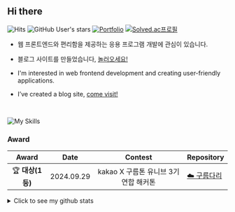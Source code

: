 ## Hi there

![Hits](https://hits.seeyoufarm.com/api/count/incr/badge.svg?url=https%3A%2F%2Fgithub.com%2Fkarpitony%2Fkarpitony&count_bg=%2379C83D&title_bg=%23555555&icon=&icon_color=%23E7E7E7&title=hits&edge_flat=false)
![GitHub User's stars](https://img.shields.io/github/stars/karpitony)
[![Portfolio](https://img.shields.io/badge/Portfolio-000000?logo=vercel&logoColor=white)](https://yunseok.vercel.app/about)
[![Solved.ac프로필](http://mazassumnida.wtf/api/mini/generate_badge?boj=pocky1017)](https://solved.ac/pocky1017)


 - 웹 프론트엔드와 편리함을 제공하는 응용 프로그램 개발에 관심이 있습니다.
 - 블로그 사이트를 만들었습니다, [놀러오세요!](https://yunseok.vercel.app)

 - I'm interested in web frontend development and creating user-friendly applications.
 - I’ve created a blog site, [come visit!](https://yunseok.vercel.app)

<br />

![My Skills](https://go-skill-icons.vercel.app/api/icons?i=js,ts,react,nextjs,tailwind,zustand,python,cs,nodejs,express,sqlite&perline=6) <br>

### Award
| Award 	| Date                         	     | Contest                  | Repository			|
|:---:|:---:|:---:|---|
| 🏆 **대상(1등)** | 2024.09.29 | kakao X 구름톤 유니브 3기 연합 해커톤 | [☁️ 구름다리](https://github.com/9oormDari/FrontEnd)|


<details>
  <summary>Click to see my github stats</summary>
  <div align="center">
    <a href="https://github.com/karpitony">
      <img height=180 align="center" src="https://github-readme-stats.vercel.app/api?username=karpitony&show_icons=true&theme=dark&langs_count=6&count_private=true&rank_icon=github&bg_color=60,1d4ed8,0065cd,00699f,00666b,065f46&title_color=fff&text_color=fff" />
    </a>
    <a href="https://github.com/karpitony">
      <img height=180 align="center" src="https://github-readme-stats.vercel.app/api/top-langs/?username=karpitony&layout=compact&theme=dark&langs_count=6&count_private=true&bg_color=60,1d4ed8,0065cd,00699f,00666b,065f46&title_color=fff&text_color=fff">
    </a>
  </div>
</details>
<!--
[![Portfolio](https://img.shields.io/badge/Portfolio-ffffff?logo=notion&logoColor=black)](https://www.notion.so/karpitony/7f2456053cf240579e09ad4c5f583058)
## - Algorithm Study
<div align="center">
  <a href="https://solved.ac/pocky1017">
    <img src="http://mazassumnida.wtf/api/v2/generate_badge?boj=pocky1017"/>
  </a>
  <a href="https://solved.ac/pocky1017">
    <img src="http://mazandi.herokuapp.com/api?handle=pocky1017&theme=dark"/>
  </a>
</div>
-->
